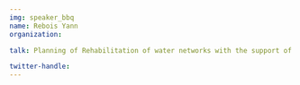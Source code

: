 ```yaml
---
img: speaker_bbq
name: Rebois Yann
organization: 

talk: Planning of Rehabilitation of water networks with the support of OSM data

twitter-handle:
---
```

